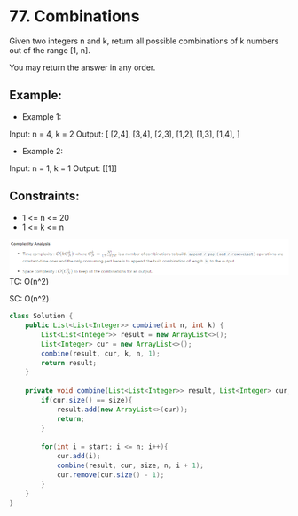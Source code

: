 # 77. Combinations

Given two integers n and k, return all possible combinations of k numbers out of the range [1, n].

You may return the answer in any order.

 
## Example:
+ Example 1:

Input: n = 4, k = 2
Output:
[
  [2,4],
  [3,4],
  [2,3],
  [1,2],
  [1,3],
  [1,4],
]

+ Example 2:

Input: n = 1, k = 1
Output: [[1]]
 

## Constraints:
+ 1 <= n <= 20
+ 1 <= k <= n

![TC+SC](images/77-Complexity-Analysis.png)
TC: O(n^2)

SC: O(n^2)

```java
class Solution {
    public List<List<Integer>> combine(int n, int k) {
        List<List<Integer>> result = new ArrayList<>();
        List<Integer> cur = new ArrayList<>();
        combine(result, cur, k, n, 1);
        return result;
    }
    
    private void combine(List<List<Integer>> result, List<Integer> cur, int size, int n, int start){
        if(cur.size() == size){
            result.add(new ArrayList<>(cur));
            return;
        }
        
        for(int i = start; i <= n; i++){
            cur.add(i);
            combine(result, cur, size, n, i + 1);
            cur.remove(cur.size() - 1);
        }
    }
}
```
